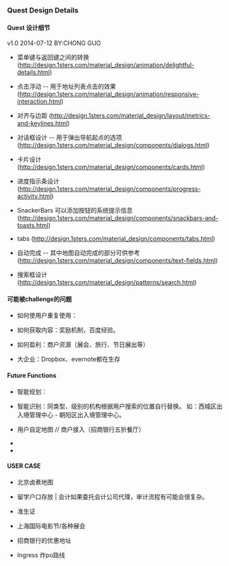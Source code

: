 ### Quest Design Details ###
#### Quest 设计细节 ####

v1.0 2014-07-12 BY:CHONG GUO

- 菜单键与返回键之间的转换(http://design.1sters.com/material_design/animation/delightful-details.html)

- 点击浮动
-- 用于地址列表点击的效果 (http://design.1sters.com/material_design/animation/responsive-interaction.html)

- 对齐与边距 (http://design.1sters.com/material_design/layout/metrics-and-keylines.html)

- 对话框设计
-- 用于弹出导航起点的选项 (http://design.1sters.com/material_design/components/dialogs.html)

- 卡片设计 (http://design.1sters.com/material_design/components/cards.html)

- 进度指示条设计 (http://design.1sters.com/material_design/components/progress-activity.html)

- SnackerBars 可以添加按钮的系统提示信息 (http://design.1sters.com/material_design/components/snackbars-and-toasts.html)

- tabs (http://design.1sters.com/material_design/components/tabs.html)

- 自动完成 -- 其中地图自动完成的部分可供参考 (http://design.1sters.com/material_design/components/text-fields.html) 

- 搜索框设计 (http://design.1sters.com/material_design/patterns/search.html)

#### 可能被challenge的问题

- 如何使用户重复使用：

- 如何获取内容：奖励机制，百度经验。

- 如何盈利：商户资源（展会、旅行、节日展出等）

- 大企业：Dropbox、evernote都在生存

#### Future Functions

- 智能规划：

- 智能识别：同类型、级别的机构根据用户搜索的位置自行替换。 如：西城区出入境管理中心 - 朝阳区出入境管理中心。

- 用户自定地图 // 商户接入（招商银行五折餐厅）

- 

- 

#### USER CASE

- 北京卤煮地图

- 留学户口存放 | 会计如果委托会计公司代理，审计流程有可能会很复杂。

- 准生证

- 上海国际电影节/各种展会

- 招商银行的优惠地址

- Ingress 炸po路线